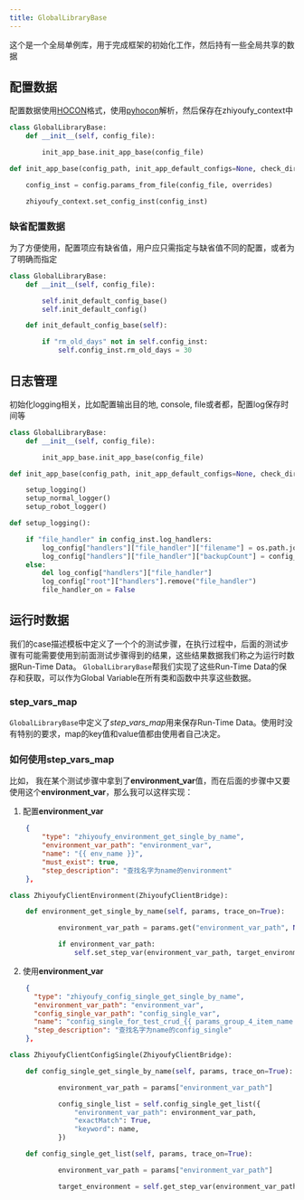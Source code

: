 ```yaml
---
title: GlobalLibraryBase
---
```


这个是一个全局单例库，用于完成框架的初始化工作，然后持有一些全局共享的数据

## 配置数据

配置数据使用[HOCON][]格式，使用[pyhocon][]解析，然后保存在zhiyoufy_context中

```python
class GlobalLibraryBase:
    def __init__(self, config_file):

        init_app_base.init_app_base(config_file)        
```

```python
def init_app_base(config_path, init_app_default_configs=None, check_dir_names=None):

    config_inst = config.params_from_file(config_file, overrides)

    zhiyoufy_context.set_config_inst(config_inst)
```

### 缺省配置数据

为了方便使用，配置项应有缺省值，用户应只需指定与缺省值不同的配置，或者为了明确而指定

```python
class GlobalLibraryBase:
    def __init__(self, config_file):

        self.init_default_config_base()
        self.init_default_config()

    def init_default_config_base(self):

        if "rm_old_days" not in self.config_inst:
            self.config_inst.rm_old_days = 30                    
``` 

## 日志管理

初始化logging相关，比如配置输出目的地, console, file或者都，配置log保存时间等

```python
class GlobalLibraryBase:
    def __init__(self, config_file):

        init_app_base.init_app_base(config_file)

def init_app_base(config_path, init_app_default_configs=None, check_dir_names=None):

    setup_logging()
    setup_normal_logger()
    setup_robot_logger()     

def setup_logging():

    if "file_handler" in config_inst.log_handlers:
        log_config["handlers"]["file_handler"]["filename"] = os.path.join(log_dir, "app.log")
        log_config["handlers"]["file_handler"]["backupCount"] = config_inst.log_backupCount
    else:
        del log_config["handlers"]["file_handler"]
        log_config["root"]["handlers"].remove("file_handler")
        file_handler_on = False                         
```

## 运行时数据

我们的case描述模板中定义了一个个的测试步骤，在执行过程中，后面的测试步骤有可能需要使用到前面测试步骤得到的结果，这些结果数据我们称之为运行时数据Run-Time Data。 `GlobalLibraryBase`帮我们实现了这些Run-Time Data的保存和获取，可以作为Global Variable在所有类和函数中共享这些数据。  

### step_vars_map

`GlobalLibraryBase`中定义了*step_vars_map*用来保存Run-Time Data。使用时没有特别的要求，map的key值和value值都由使用者自己决定。

### 如何使用step_vars_map

比如， 我在某个测试步骤中拿到了**environment_var**值，而在后面的步骤中又要使用这个**environment_var**，那么我可以这样实现：

1. 配置**environment_var**
  
```json
    {
        "type": "zhiyoufy_environment_get_single_by_name",
        "environment_var_path": "environment_var",
        "name": "{{ env_name }}",
        "must_exist": true,
        "step_description": "查找名字为name的environment"
    },
```

```python
class ZhiyoufyClientEnvironment(ZhiyoufyClientBridge):

    def environment_get_single_by_name(self, params, trace_on=True):

            environment_var_path = params.get("environment_var_path", None)

            if environment_var_path:
                self.set_step_var(environment_var_path, target_environment)                    
```

2. 使用**environment_var**

```json
    {
      "type": "zhiyoufy_config_single_get_single_by_name",
      "environment_var_path": "environment_var",
      "config_single_var_path": "config_single_var",
      "name": "config_single_for_test_crud_{{ params_group_4_item_name }}",
      "step_description": "查找名字为name的config_single"
    },
```

```python
class ZhiyoufyClientConfigSingle(ZhiyoufyClientBridge):

    def config_single_get_single_by_name(self, params, trace_on=True):

            environment_var_path = params["environment_var_path"]

            config_single_list = self.config_single_get_list({
                "environment_var_path": environment_var_path,
                "exactMatch": True,
                "keyword": name,
            })

    def config_single_get_list(self, params, trace_on=True):

            environment_var_path = params["environment_var_path"]

            target_environment = self.get_step_var(environment_var_path)                                   
```

[HOCON]: https://github.com/lightbend/config/blob/main/HOCON.md
[RobotFramework]: https://robotframework.org
[pyhocon]: https://github.com/chimpler/pyhocon
[jinja]: https://jinja.palletsprojects.com/en/2.10.x/
